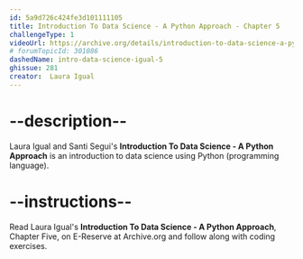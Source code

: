 ```yaml
---
id: 5a9d726c424fe3d101111105
title: Introduction To Data Science - A Python Approach - Chapter 5
challengeType: 1
videoUrl: https://archive.org/details/introduction-to-data-science-a-python-approach-to-concepts-techniques-and-applications
# forumTopicId: 301086
dashedName: intro-data-science-igual-5
ghissue: 281
creator:  Laura Igual
---
```


# --description--

Laura Igual and Santi Segui's __Introduction To Data Science - A Python Approach__ is an introduction to data science using Python (programming language).

# --instructions--

Read Laura Igual's __Introduction To Data Science - A Python Approach__, Chapter Five, on E-Reserve at Archive.org and follow along with coding exercises. 